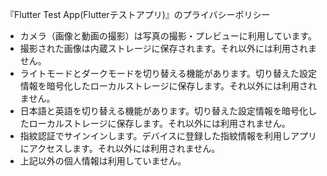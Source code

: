 『Flutter Test App(Flutterテストアプリ)』のプライバシーポリシー

* カメラ（画像と動画の撮影）は写真の撮影・プレビューに利用しています。
* 撮影された画像は内蔵ストレージに保存されます。それ以外には利用されません。
* ライトモードとダークモードを切り替える機能があります。切り替えた設定情報を暗号化したローカルストレージに保存します。それ以外には利用されません。
* 日本語と英語を切り替える機能があります。切り替えた設定情報を暗号化したローカルストレージに保存します。それ以外には利用されません。
* 指紋認証でサインインします。デバイスに登録した指紋情報を利用しアプリにアクセスします。それ以外には利用されません。
* 上記以外の個人情報は利用していません。
